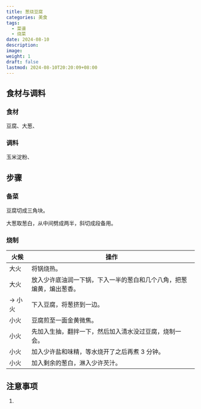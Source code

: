 ```yaml
---
title: 葱烧豆腐
categories: 美食
tags:
  - 菜谱
  - 烧菜
date: 2024-08-10
description: 
image: 
weight: 1
draft: false
lastmod: 2024-08-10T20:20:09+08:00
---
```

## 食材与调料

### 食材

豆腐、大葱、

### 调料

玉米淀粉、

## 步骤

### 备菜

豆腐切成三角块。

大葱取葱白，从中间劈成两半，斜切成段备用。

### 烧制

| 火候    | 操作                                 |
| ----- | ---------------------------------- |
| 大火    | 将锅烧热。                              |
| 大火    | 放入少许底油润一下锅，下入一半的葱白和几个八角，把葱煸黄，煸出葱香。 |
| -> 小火 | 下入豆腐，将葱挤到一边。                       |
| 小火    | 豆腐煎至一面金黄微焦。                        |
| 小火    | 先加入生抽，翻拌一下，然后加入清水没过豆腐，烧制一会。        |
| 小火    | 加入少许盐和味精，等水烧开了之后再煮 3 分钟。           |
| 小火    | 加入剩余的葱白，淋入少许芡汁。                    |

## 注意事项

1. 


